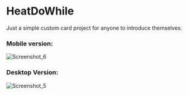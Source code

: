 # HeatDoWhile


<p>  Just a simple custom card project for anyone to introduce themselves.</p>

### Mobile version:
![Screenshot_6](https://user-images.githubusercontent.com/52111824/138755985-4da0effa-5fcf-4543-a431-542463e3ec51.png)


### Desktop Version:
![Screenshot_5](https://user-images.githubusercontent.com/52111824/138755854-69cad52d-9a4b-4939-9a10-23f8144978fc.png)
